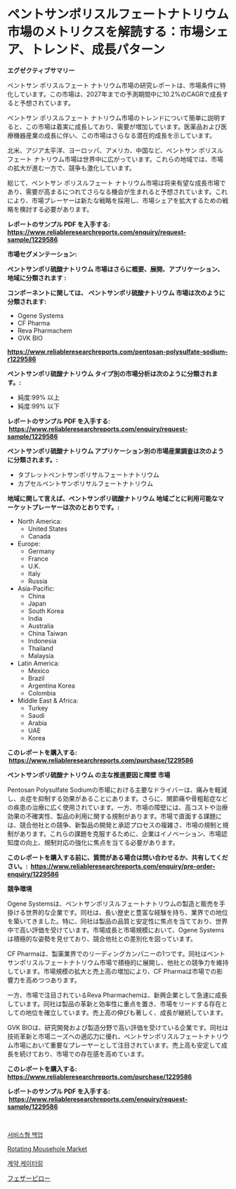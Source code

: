 <p><h1>ペントサンポリスルフェートナトリウム市場のメトリクスを解読する：市場シェア、トレンド、成長パターン</h1></p><p><strong>エグゼクティブサマリー</strong></p>
<p><p>ペントサン ポリスルフェート ナトリウム市場の研究レポートは、市場条件に特化しています。この市場は、2027年までの予測期間中に10.2%のCAGRで成長すると予想されています。</p><p>ペントサン ポリスルフェート ナトリウム市場のトレンドについて簡単に説明すると、この市場は着実に成長しており、需要が増加しています。医薬品および医療機器産業の成長に伴い、この市場はさらなる潜在的成長を示しています。</p><p>北米、アジア太平洋、ヨーロッパ、アメリカ、中国など、ペントサン ポリスルフェート ナトリウム市場は世界中に広がっています。これらの地域では、市場の拡大が進む一方で、競争も激化しています。</p><p>総じて、ペントサン ポリスルフェート ナトリウム市場は将来有望な成長市場であり、需要が高まるにつれてさらなる機会が生まれると予想されています。これにより、市場プレーヤーは新たな戦略を採用し、市場シェアを拡大するための戦略を検討する必要があります。</p></p>
<p><strong>レポートのサンプル PDF を入手する: <a href="https://www.reliableresearchreports.com/enquiry/request-sample/1229586">https://www.reliableresearchreports.com/enquiry/request-sample/1229586</a></strong></p>
<p><strong>市場セグメンテーション:</strong></p>
<p><strong> ペントサンポリ硫酸ナトリウム 市場はさらに概要、展開、アプリケーション、地域に分類されます :</strong></p>
<p><strong>コンポーネントに関しては、 ペントサンポリ硫酸ナトリウム 市場は次のように分類されます: &nbsp;</strong></p>
<p><ul><li>Ogene Systems</li><li>CF Pharma</li><li>Reva Pharmachem</li><li>GVK BIO</li></ul></p>
<p><strong><a href="https://www.reliableresearchreports.com/pentosan-polysulfate-sodium-r1229586">https://www.reliableresearchreports.com/pentosan-polysulfate-sodium-r1229586</a></strong></p>
<p><strong> ペントサンポリ硫酸ナトリウム タイプ別の市場分析は次のように分類されます。:</strong></p>
<p><ul><li>純度:99% 以上</li><li>純度:99% 以下</li></ul></p>
<p><strong>レポートのサンプル PDF を入手する: &nbsp;<a href="https://www.reliableresearchreports.com/enquiry/request-sample/1229586">https://www.reliableresearchreports.com/enquiry/request-sample/1229586</a></strong></p>
<p><strong> ペントサンポリ硫酸ナトリウム アプリケーション別の市場産業調査は次のように分類されます。:</strong></p>
<p><ul><li>タブレットペントサンポリサルフェートナトリウム</li><li>カプセルペントサンポリサルフェートナトリウム</li></ul></p>
<p><strong>地域に関して言えば、ペントサンポリ硫酸ナトリウム 地域ごとに利用可能なマーケットプレーヤーは次のとおりです。:</strong></p>
<p><ul>
    <li>
        North America:
        <ul>
            <li>United States</li>
            <li>Canada</li>
        </ul>
    </li>
    <li>
        Europe:
        <ul>
            <li>Germany</li>
            <li>France</li>
            <li>U.K.</li>
            <li>Italy</li>
            <li>Russia</li>
        </ul>
    </li>
    <li>
        Asia-Pacific:
        <ul>
            <li>China</li>
            <li>Japan</li>
            <li>South Korea</li>
            <li>India</li>
            <li>Australia</li>
            <li>China Taiwan</li>
            <li>Indonesia</li>
            <li>Thailand</li>
            <li>Malaysia</li>
        </ul>
    </li>
    <li>
        Latin America:
        <ul>
            <li>Mexico</li>
            <li>Brazil</li>
            <li>Argentina Korea</li>
            <li>Colombia</li>
        </ul>
    </li>
    <li>
        Middle East & Africa:
        <ul>
            <li>Turkey</li>
            <li>Saudi</li>
            <li>Arabia</li>
            <li>UAE</li>
            <li>Korea</li>
        </ul>
    </li>
    </ul></p>
<p><strong>このレポートを購入する: &nbsp;<a href="https://www.reliableresearchreports.com/purchase/1229586">https://www.reliableresearchreports.com/purchase/1229586</a></strong></p>
<p><strong>ペントサンポリ硫酸ナトリウム の主な推進要因と障壁 市場</strong></p>
<p><p>Pentosan Polysulfate Sodiumの市場における主要なドライバーは、痛みを軽減し、炎症を抑制する効果があることにあります。さらに、関節痛や骨粗鬆症などの疾患の治療に広く使用されています。一方、市場の障壁には、高コストや治療効果の不確実性、製品の利用に関する規制があります。市場で直面する課題には、競合他社との競争、新製品の開発と承認プロセスの複雑さ、市場の規制と規制があります。これらの課題を克服するために、企業はイノベーション、市場認知度の向上、規制対応の強化に焦点を当てる必要があります。</p></p>
<p><strong>このレポートを購入する前に、質問がある場合は問い合わせるか、共有してください。:&nbsp; <a href="https://www.reliableresearchreports.com/enquiry/pre-order-enquiry/1229586">https://www.reliableresearchreports.com/enquiry/pre-order-enquiry/1229586</a></strong></p>
<p><strong>競争環境</strong></p>
<p><p>Ogene Systemsは、ペントサンポリスルフェートナトリウムの製造と販売を手掛ける世界的な企業です。同社は、長い歴史と豊富な経験を持ち、業界での地位を築いてきました。特に、同社は製品の品質と安定性に焦点を当てており、世界中で高い評価を受けています。市場成長と市場規模において、Ogene Systemsは積極的な姿勢を見せており、競合他社との差別化を図っています。</p><p>CF Pharmaは、製薬業界でのリーディングカンパニーの1つです。同社はペントサンポリスルフェートナトリウム市場で積極的に展開し、他社との競争力を維持しています。市場規模の拡大と売上高の増加により、CF Pharmaは市場での影響力を高めつつあります。</p><p>一方、市場で注目されているReva Pharmachemは、新興企業として急速に成長しています。同社は製品の革新と効率性に重点を置き、市場をリードする存在としての地位を確立しています。売上高の伸びも著しく、成長が継続しています。</p><p>GVK BIOは、研究開発および製造分野で高い評価を受けている企業です。同社は技術革新と市場ニーズへの適応力に優れ、ペントサンポリスルフェートナトリウム市場において重要なプレーヤーとして注目されています。売上高も安定して成長を続けており、市場での存在感を高めています。</p></p>
<p><strong>このレポートを購入する: &nbsp; <a href="https://www.reliableresearchreports.com/purchase/1229586">https://www.reliableresearchreports.com/purchase/1229586</a></strong></p>
<p><strong>レポートのサンプル PDF を入手する: &nbsp;<a href="https://www.reliableresearchreports.com/enquiry/request-sample/1229586">https://www.reliableresearchreports.com/enquiry/request-sample/1229586</a></strong><strong></strong></p>
<p>&nbsp;</p>
<p><p><a href="https://github.com/TimmyMann6767/Market-Research-Report-List-1/blob/main/335781726922.md">서비스형 백업</a></p><p><a href="https://github.com/Airanohannonzb68e5pb53oc1/Market-Research-Report-List-2/blob/main/rotating-mousehole-market.md">Rotating Mousehole Market</a></p><p><a href="https://github.com/JeromeRtyau89966/Market-Research-Report-List-1/blob/main/539884926923.md">계약 케이터링</a></p><p><a href="https://github.com/AriMuller2009/Market-Research-Report-List-1/blob/main/589102129209.md">フェザーピロー</a></p></p>